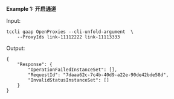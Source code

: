 **Example 1: 开启通道**



Input: 

```
tccli gaap OpenProxies --cli-unfold-argument  \
    --ProxyIds link-11112222 link-11113333
```

Output: 
```
{
    "Response": {
        "OperationFailedInstanceSet": [],
        "RequestId": "7daaa62c-7c4b-40d9-a22e-90de42bde58d",
        "InvalidStatusInstanceSet": []
    }
}
```

